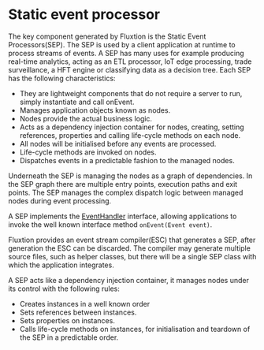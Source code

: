 # Static event processor

The key component generated by Fluxtion is the Static Event Processors\(SEP\). The SEP is used by a client application at runtime to process streams of events. A SEP has many uses for example producing real-time analytics, acting as an ETL processor, IoT edge processing, trade surveillance, a HFT engine or classifying data as a decision tree. Each SEP has the following characteristics:

* They are lightweight components that do not require a server to run, simply instantiate and call onEvent.
* Manages application objects known as nodes.
* Nodes provide the actual business logic.
* Acts as a dependency injection container for nodes, creating, setting references, properties and calling life-cycle methods on each node.
* All nodes will be initialised before any events are processed.
* Life-cycle methods are invoked on nodes.
* Dispatches events in a predictable fashion to the managed nodes.

Underneath the SEP is managing the nodes as a graph of dependencies. In the SEP graph there are multiple entry points, execution paths and exit points. The SEP manages the complex dispatch logic between managed nodes during event processing. 

 A SEP implements the [EventHandler](https://github.com/v12technology/fluxtion/blob/master/api/src/main/java/com/fluxtion/runtime/lifecycle/EventHandler.java) interface, allowing applications to invoke the well known interface method `onEvent(Event event)`.

 Fluxtion provides an event stream compiler\(ESC\) that generates a SEP, after generation the ESC  can be discarded. The compiler may generate multiple source files, such as helper classes, but there will be a single SEP class with which the application integrates.  

A SEP acts like a dependency injection container, it manages nodes under its control with the following rules:

* Creates instances in a well known order
* Sets references between instances.
* Sets properties on instances.
* Calls life-cycle methods on instances, for initialisation and teardown of the SEP in a predictable order.



